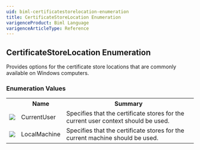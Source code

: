 ```yaml
---
uid: biml-certificatestorelocation-enumeration
title: CertificateStoreLocation Enumeration
varigenceProduct: Biml Language
varigenceArticleType: Reference
---
```


## CertificateStoreLocation Enumeration<div class="LanguageSummary"><div class ="SummaryItem">Provides options for the certificate store locations that are commonly available on Windows computers.</div></div><div class="EnumValueGroup">### Enumeration Values<table id="EnumValue" class="MemberList"><tbody><tr><th class="MemberTypeIconColumnHeader">&nbsp;</th><th class="MemberNameColumnHeader">Name</th><th class="MemberSummaryColumnHeader">Summary</th></tr><tr class="cd0"><td align="center" class="MemberTypeIcon"><img src="enumValue.png"></img></td><td class="MemberName">CurrentUser</td><td class="MemberSummary"><div class ="SummaryItem">Specifies that the certificate stores for the current user context should be used.</div></td></tr><tr class="cd1"><td align="center" class="MemberTypeIcon"><img src="enumValue.png"></img></td><td class="MemberName">LocalMachine</td><td class="MemberSummary"><div class ="SummaryItem">Specifies that the certificate stores for the current machine should be used.</div></td></tr></tbody></table></div>